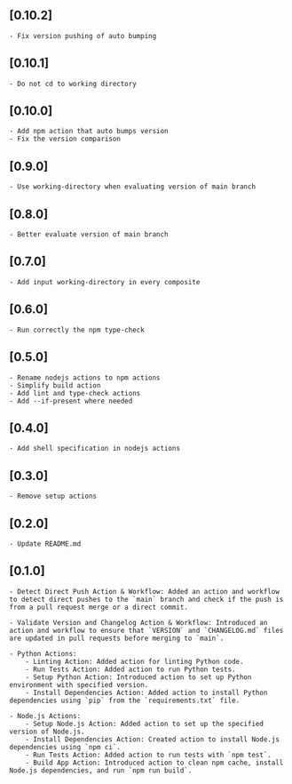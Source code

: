 ## [0.10.2]
    - Fix version pushing of auto bumping

## [0.10.1]
    - Do not cd to working directory

## [0.10.0]
    - Add npm action that auto bumps version
    - Fix the version comparison

## [0.9.0]
    - Use working-directory when evaluating version of main branch

## [0.8.0]
    - Better evaluate version of main branch

## [0.7.0]
    - Add input working-directory in every composite

## [0.6.0]
    - Run correctly the npm type-check

## [0.5.0]
    - Rename nodejs actions to npm actions
    - Simplify build action
    - Add lint and type-check actions
    - Add --if-present where needed

## [0.4.0]
    - Add shell specification in nodejs actions

## [0.3.0]
    - Remove setup actions

## [0.2.0]
    - Update README.md
    
## [0.1.0]
    - Detect Direct Push Action & Workflow: Added an action and workflow to detect direct pushes to the `main` branch and check if the push is from a pull request merge or a direct commit.
  
    - Validate Version and Changelog Action & Workflow: Introduced an action and workflow to ensure that `VERSION` and `CHANGELOG.md` files are updated in pull requests before merging to `main`.

    - Python Actions:
        - Linting Action: Added action for linting Python code.
        - Run Tests Action: Added action to run Python tests.
        - Setup Python Action: Introduced action to set up Python environment with specified version.
        - Install Dependencies Action: Added action to install Python dependencies using `pip` from the `requirements.txt` file.

    - Node.js Actions:
        - Setup Node.js Action: Added action to set up the specified version of Node.js.
        - Install Dependencies Action: Created action to install Node.js dependencies using `npm ci`.
        - Run Tests Action: Added action to run tests with `npm test`.
        - Build App Action: Introduced action to clean npm cache, install Node.js dependencies, and run `npm run build`.